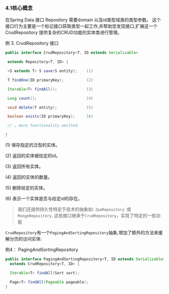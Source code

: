 ### 4.1核心概念

在Spring Data 接口 Repository 需要domain 以及id类型域类的类型参数。 这个接口行为主要是一个标记接口获取类型一起工作,并帮助您发现接口,扩展这一个 CrudRepository 提供复杂的CRUD功能的实体类进行管理。 

例 3. CrudRepository 接口

``` java
public interface CrudRepository<T, ID extends Serializable>

 extends Repository<T, ID> {        

 <S extends T> S save(S entity);    (1)

 T findOne(ID primaryKey);          (2)

 Iterable<T> findAll();             (3)

 Long count();                      (4)

 void delete(T entity);             (5)

 boolean exists(ID primaryKey);     (6)

 // … more functionality omitted.

}

```
(1) 保存指定的泛型的实体。

(2) 返回的实体被给定的id。

(3) 返回所有实体。

(4) 返回的实体的数量。

(5) 删除给定的实体。

(6) 表示一个实体是否与给定id的存在。


>我们还提供持久性特定于技术的抽象如: ```JpaRepository ```或 ```MongoRepository```. 这些接口继承于```CrudRepository```，实现了特定的一些功能

```CrudRepository```有一个```PagingAndSortingRepository```抽象,增加了额外的方法来缓解分页的访问实体:

例4： PagingAndSortingRepository

``` java
public interface PagingAndSortingRepository<T, ID extends Serializable>
  extends CrudRepository<T, ID> {

  Iterable<T> findAll(Sort sort);

  Page<T> findAll(Pageable pageable);
}
```
